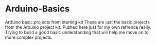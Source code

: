 # Arduino-Basics
Arduino basic projects from starting kit
These are just the basic projects from the Arduino project kit. Pushed here just for my own refrence really. Trying to build a good basic understanding that will help me move on to more complex projects.
